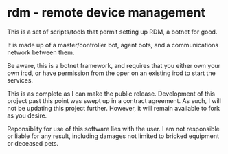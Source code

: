 # rdm - remote device management

This is a set of scripts/tools that permit setting up RDM, a botnet for good.

It is made up of a master/controller bot, agent bots, and a communications network between them.

Be aware, this is a botnet framework, and requires that you either own your own ircd, or have permission from the oper on an existing ircd to start the services.

This is as complete as I can make the public release.  Development of this project past this point was swept up in a contract agreement.  As such, I will not be updating this project further.  However, it will remain available to fork as you desire.

Reponsiblity for use of this software lies with the user.  I am not responsible or liable for any result, including damages not limited to bricked equipment or deceased pets.


